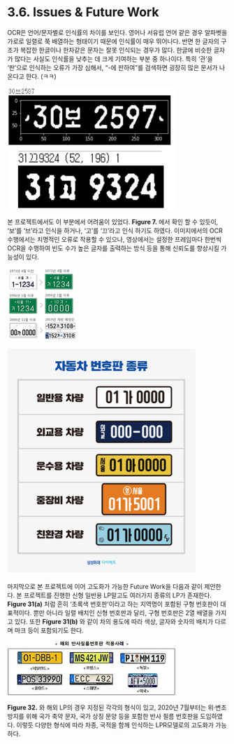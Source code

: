 # 3.6. Issues & Future Work


OCR은 언어/문자별로 인식률의 차이를 보인다. 영어나 서유럽 언어 같은 경우 알파벳을 가로로 일렬로 쭉 배열하는 형태이기 때문에 인식률이 매우 뛰어나다. 반면 한 글자의 구조가 복잡한 한글이나 한자같은 문자는 잘못 인식되는 경우가 많다. 한글에 비슷한 글자가 많다는 사실도 인식률을 낮추는 데 크게 기여하는 부분 중 하나이다. 특히 ‘관’을 ‘판’으로 인식하는 오류가 가장 심해서, “-에 판하여”를 검색하면 굉장히 많은 문서가 나온다고 한다. \(ㅋㅋ\)

![Figure 30. Korean OCR Error](../.gitbook/assets/figure-30.png)


본 프로젝트에서도 이 부분에서 어려움이 있었다. **Figure 7.** 에서 확인 할 수 있듯이, ‘보’를 ‘브’라고 인식을 하거나, ‘고’를 ‘끄’라고 인식 하기도 하였다. 이미지에서의 OCR 수행에서는 치명적인 오류로 작용할 수 있으나, 영상에서는 설정한 프레임마다 한번씩 OCR을 수행하여 빈도 수가 높은 글자를 출력하는 방식 등을 통해 신뢰도를 향상시킬 가능성이 있다.

![Figure 31\(a\). Development of LP](../.gitbook/assets/figure-31-a-.jpg)

![Figure 31\(b\). Various Kinds of LP](../.gitbook/assets/figure-31-b-.png)


마지막으로 본 프로젝트에 이어 고도화가 가능한 Future Work을 다음과 같이 제안한다. 본 프로젝트를 진행한 신형 일반용 LP말고도 여러가지 종류의 LP가 존재한다. **Figure 31\(a\)** 처럼 흔히 ‘초록색 번호판’이라고 하는 지역명이 포함된 구형 번호판이 대표적이다. 뿐만 아니라 일렬 배치인 신형 번호판과 달리, 구형 번호판은 2열 배열을 가지고 있다. 또한 **Figure 31\(b\)** 와 같이 차의 용도에 따라 색상, 글자와 숫자의 배치가 다르며 마크 등이 포함되기도 한다.

![Figure 32. Overseas LPs](../.gitbook/assets/figure-32.jpg)


**Figure 32.** 와 해외 LP의 경우 지정된 각각의 형식이 있고, 2020년 7월부터는 위·변조 방지를 위해 국가 축약 문자, 국가 상징 문양 등을 포함한 반사 필름 번호판을 도입하였다. 이렇듯 다양한 형식에 따라 차종, 국적을 함께 인식하는 LPR모델로의 고도화가 가능하다.

